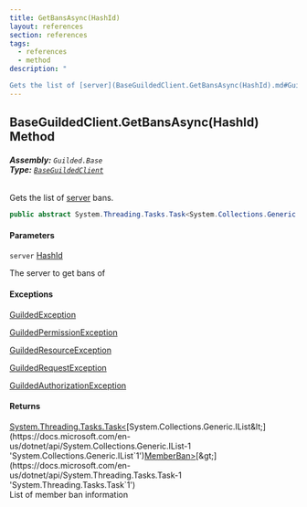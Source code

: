 ```yaml
---
title: GetBansAsync(HashId)
layout: references
section: references
tags:
  - references
  - method
description: "

Gets the list of [server](BaseGuildedClient.GetBansAsync(HashId).md#Guilded.Base.BaseGuildedClient.GetBansAsync(Guilded.Base.HashId).server 'Guilded.Base.BaseGuildedClient.GetBansAsync(Guilded.Base.HashId).server') bans."
---
```


## BaseGuildedClient.GetBansAsync(HashId) Method
###### **Assembly:** `Guilded.Base`<br/>**Type:** [`BaseGuildedClient`](BaseGuildedClient.md 'Guilded.Base.BaseGuildedClient')

Gets the list of [server](BaseGuildedClient.GetBansAsync(HashId).md#Guilded.Base.BaseGuildedClient.GetBansAsync(Guilded.Base.HashId).server 'Guilded.Base.BaseGuildedClient.GetBansAsync(Guilded.Base.HashId).server') bans.

```csharp
public abstract System.Threading.Tasks.Task<System.Collections.Generic.IList<Guilded.Base.Servers.MemberBan>> GetBansAsync(Guilded.Base.HashId server);
```
#### Parameters

<a name='Guilded.Base.BaseGuildedClient.GetBansAsync(Guilded.Base.HashId).server'></a>

`server` [HashId](HashId.md 'Guilded.Base.HashId')

The server to get bans of

#### Exceptions

[GuildedException](GuildedException.md 'Guilded.Base.GuildedException')

[GuildedPermissionException](GuildedPermissionException.md 'Guilded.Base.GuildedPermissionException')

[GuildedResourceException](GuildedResourceException.md 'Guilded.Base.GuildedResourceException')

[GuildedRequestException](GuildedRequestException.md 'Guilded.Base.GuildedRequestException')

[GuildedAuthorizationException](GuildedAuthorizationException.md 'Guilded.Base.GuildedAuthorizationException')

#### Returns
[System.Threading.Tasks.Task&lt;](https://docs.microsoft.com/en-us/dotnet/api/System.Threading.Tasks.Task-1 'System.Threading.Tasks.Task`1')[System.Collections.Generic.IList&lt;](https://docs.microsoft.com/en-us/dotnet/api/System.Collections.Generic.IList-1 'System.Collections.Generic.IList`1')[MemberBan](MemberBan.md 'Guilded.Base.Servers.MemberBan')[&gt;](https://docs.microsoft.com/en-us/dotnet/api/System.Collections.Generic.IList-1 'System.Collections.Generic.IList`1')[&gt;](https://docs.microsoft.com/en-us/dotnet/api/System.Threading.Tasks.Task-1 'System.Threading.Tasks.Task`1')  
List of member ban information